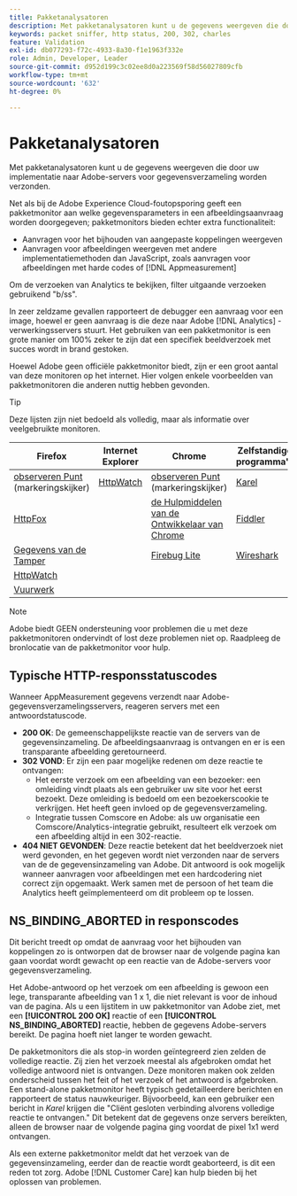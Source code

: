 ```yaml
---
title: Pakketanalysatoren
description: Met pakketanalysatoren kunt u de gegevens weergeven die door uw implementatie naar Adobe-servers voor gegevensverzameling worden verzonden.
keywords: packet sniffer, http status, 200, 302, charles
feature: Validation
exl-id: db077293-f72c-4933-8a30-f1e1963f332e
role: Admin, Developer, Leader
source-git-commit: d952d199c3c02ee8d0a223569f58d56027809cfb
workflow-type: tm+mt
source-wordcount: '632'
ht-degree: 0%

---
```


# Pakketanalysatoren

Met pakketanalysatoren kunt u de gegevens weergeven die door uw implementatie naar Adobe-servers voor gegevensverzameling worden verzonden.

Net als bij de Adobe Experience Cloud-foutopsporing geeft een pakketmonitor aan welke gegevensparameters in een afbeeldingsaanvraag worden doorgegeven; pakketmonitors bieden echter extra functionaliteit:

* Aanvragen voor het bijhouden van aangepaste koppelingen weergeven
* Aanvragen voor afbeeldingen weergeven met andere implementatiemethoden dan JavaScript, zoals aanvragen voor afbeeldingen met harde codes of [!DNL Appmeasurement]

Om de verzoeken van Analytics te bekijken, filter uitgaande verzoeken gebruikend &quot;b/ss&quot;.

In zeer zeldzame gevallen rapporteert de debugger een aanvraag voor een image, hoewel er geen aanvraag is die deze naar Adobe [!DNL Analytics] -verwerkingsservers stuurt. Het gebruiken van een pakketmonitor is een grote manier om 100% zeker te zijn dat een specifiek beeldverzoek met succes wordt in brand gestoken.

Hoewel Adobe geen officiële pakketmonitor biedt, zijn er een groot aantal van deze monitoren op het internet. Hier volgen enkele voorbeelden van pakketmonitoren die anderen nuttig hebben gevonden.

>[!TIP]
>
>Deze lijsten zijn niet bedoeld als volledig, maar als informatie over veelgebruikte monitoren.

| Firefox | Internet Explorer | Chrome | Zelfstandige programma&#39;s |
|---|---|---|---|
| [ observeren Punt ](https://www.observepoint.com/product#plugin) (markeringskijker) | [ HttpWatch ](https://www.httpwatch.com/) | [ observeren Punt ](https://www.observepoint.com/product#plugin) (markeringskijker) | [ Karel ](https://www.charlesproxy.com/) |
| [ HttpFox ](https://addons.thunderbird.net/en-us/firefox/addon/httpfox/) |  | [ de Hulpmiddelen van de Ontwikkelaar van Chrome ](https://code.google.com/chrome/devtools/docs/overview.html) | [ Fiddler ](https://www.telerik.com/fiddler) |
| [ Gegevens van de Tamper ](https://addons.mozilla.org/en-US/firefox/addon/tamper-data-for-ff-quantum/) |  | [ Firebug Lite ](https://chromewebstore.google.com/detail/firebug-lite-for-google-c/ehemiojjcpldeipjhjkepfdaohajpbdo) | [ Wireshark ](https://www.wireshark.org/) |
| [ HttpWatch ](https://www.httpwatch.com/) |  |  |  |
| [ Vuurwerk ](https://getfirebug.com/) |  |  |  |

>[!NOTE]
>
>Adobe biedt GEEN ondersteuning voor problemen die u met deze pakketmonitoren ondervindt of lost deze problemen niet op. Raadpleeg de bronlocatie van de pakketmonitor voor hulp.

## Typische HTTP-responsstatuscodes

Wanneer AppMeasurement gegevens verzendt naar Adobe-gegevensverzamelingsservers, reageren servers met een antwoordstatuscode.

* **200 OK**: De gemeenschappelijkste reactie van de servers van de gegevensinzameling. De afbeeldingsaanvraag is ontvangen en er is een transparante afbeelding geretourneerd.
* **302 VOND**: Er zijn een paar mogelijke redenen om deze reactie te ontvangen:
   * Het eerste verzoek om een afbeelding van een bezoeker: een omleiding vindt plaats als een gebruiker uw site voor het eerst bezoekt. Deze omleiding is bedoeld om een bezoekerscookie te verkrijgen. Het heeft geen invloed op de gegevensverzameling.
   * Integratie tussen Comscore en Adobe: als uw organisatie een Comscore/Analytics-integratie gebruikt, resulteert elk verzoek om een afbeelding altijd in een 302-reactie.
* **404 NIET GEVONDEN**: Deze reactie betekent dat het beeldverzoek niet werd gevonden, en het gegeven wordt niet verzonden naar de servers van de de gegevensinzameling van Adobe. Dit antwoord is ook mogelijk wanneer aanvragen voor afbeeldingen met een hardcodering niet correct zijn opgemaakt. Werk samen met de persoon of het team die Analytics heeft geïmplementeerd om dit probleem op te lossen.

## NS_BINDING_ABORTED in responscodes

Dit bericht treedt op omdat de aanvraag voor het bijhouden van koppelingen zo is ontworpen dat de browser naar de volgende pagina kan gaan voordat wordt gewacht op een reactie van de Adobe-servers voor gegevensverzameling.

Het Adobe-antwoord op het verzoek om een afbeelding is gewoon een lege, transparante afbeelding van 1 x 1, die niet relevant is voor de inhoud van de pagina. Als u een lijstitem in uw pakketmonitor van Adobe ziet, met een **[!UICONTROL 200 OK]** reactie of een **[!UICONTROL NS_BINDING_ABORTED]** reactie, hebben de gegevens Adobe-servers bereikt. De pagina hoeft niet langer te worden gewacht.

De pakketmonitors die als stop-in worden geïntegreerd zien zelden de volledige reactie. Zij zien het verzoek meestal als afgebroken omdat het volledige antwoord niet is ontvangen. Deze monitoren maken ook zelden onderscheid tussen het feit of het verzoek of het antwoord is afgebroken. Een stand-alone pakketmonitor heeft typisch gedetailleerdere berichten en rapporteert de status nauwkeuriger. Bijvoorbeeld, kan een gebruiker een bericht in *Karel* krijgen die &quot;Cliënt gesloten verbinding alvorens volledige reactie te ontvangen.&quot; Dit betekent dat de gegevens onze servers bereikten, alleen de browser naar de volgende pagina ging voordat de pixel 1x1 werd ontvangen.

Als een externe pakketmonitor meldt dat het verzoek van de gegevensinzameling, eerder dan de reactie wordt geaborteerd, is dit een reden tot zorg. Adobe [!DNL Customer Care] kan hulp bieden bij het oplossen van problemen.
